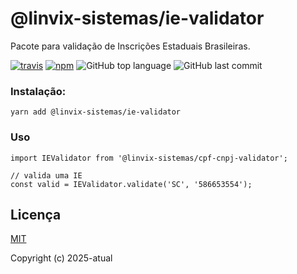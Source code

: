 # @linvix-sistemas/ie-validator
Pacote para validação de Inscrições Estaduais Brasileiras.

[![travis][travis-image]][travis-url]
[![npm][npm-image]][npm-url]
![GitHub top language](https://img.shields.io/github/languages/top/linvix-sistemas/ie-validator)
![GitHub last commit](https://img.shields.io/github/last-commit/linvix-sistemas/ie-validator)

[travis-image]: https://travis-ci.org/linvix-sistemas/ie-validator.svg?branch=master
[travis-url]: https://travis-ci.org/linvix-sistemas/ie-validator
[npm-image]: https://img.shields.io/npm/v/ie-validator.svg?style=flat
[npm-url]: https://npmjs.org/package/ie-validator

### Instalação:
```
yarn add @linvix-sistemas/ie-validator
```

### Uso
```
import IEValidator from '@linvix-sistemas/cpf-cnpj-validator';

// valida uma IE
const valid = IEValidator.validate('SC', '586653554');

```

## Licença

[MIT](http://opensource.org/licenses/MIT)

Copyright (c) 2025-atual